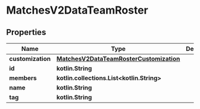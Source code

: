 
# MatchesV2DataTeamRoster

## Properties
| Name | Type | Description | Notes |
| ------------ | ------------- | ------------- | ------------- |
| **customization** | [**MatchesV2DataTeamRosterCustomization**](MatchesV2DataTeamRosterCustomization.md) |  |  |
| **id** | **kotlin.String** |  |  |
| **members** | **kotlin.collections.List&lt;kotlin.String&gt;** |  |  |
| **name** | **kotlin.String** |  |  |
| **tag** | **kotlin.String** |  |  |



